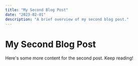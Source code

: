 ```yaml
---
title: "My Second Blog Post"
date: "2023-02-01"
description: "A brief overview of my second blog post."
---
```


# My Second Blog Post

Here's some more content for the second post. Keep reading!